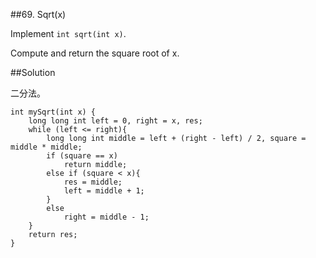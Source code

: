 ##69. Sqrt(x)

Implement `int sqrt(int x)`.

Compute and return the square root of x.

##Solution

二分法。

```
int mySqrt(int x) {
	long long int left = 0, right = x, res;
	while (left <= right){
		long long int middle = left + (right - left) / 2, square = middle * middle;
		if (square == x)
			return middle;
		else if (square < x){
			res = middle;
			left = middle + 1;
		}
		else
			right = middle - 1;
	}
	return res;
}
```